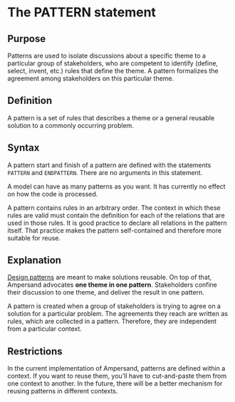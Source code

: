 # The PATTERN statement

## Purpose
Patterns are used to isolate discussions about a specific theme to a particular group of stakeholders, who are competent to identify (define, select, invent, etc.) rules that define the theme.
A pattern formalizes the agreement among stakeholders on this particular theme.

## Definition
A pattern is a set of rules that describes a theme or a general reusable solution to a commonly occurring problem.

## Syntax
A pattern start and finish of a pattern are defined with the statements `PATTERN` and `ENDPATTERN`. There are no arguments in this statement.

A model can have as many patterns as you want.
It has currently no effect on how the code is processed. 

A pattern contains rules in an arbitrary order.
The context in which these rules are valid must contain the definition for each of the relations that are used in those rules.
It is good practice to declare all relations in the pattern itself.
That practice makes the pattern self-contained and therefore more suitable for reuse.

## Explanation
[Design patterns](http://en.wikipedia.org/wiki/Design_pattern) are meant to make solutions reusable.
On top of that, Ampersand advocates **one theme in one pattern**. Stakeholders confine their discussion to one theme, and deliver the result in one pattern.

A pattern is created when a group of stakeholders is trying to agree on a solution for a particular problem. The agreements they reach are written as rules, which are collected in a pattern.
Therefore, they are independent from a particular context.



## Restrictions
In the current implementation of Ampersand, patterns are defined within a context. If you want to reuse them, you'll have to cut-and-paste them from one context to another. In the future, there will be a better mechanism for reusing patterns in different contexts.

 
